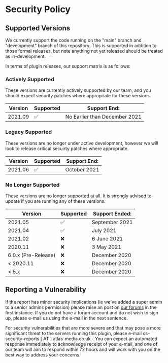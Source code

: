 # Security Policy

## Supported Versions

We currently support the code running on the "main" branch and "development" branch of this repository. This is supported in addition to those formal releases, but note anything not yet released should be treated as in-development.

In terms of plugin releases, our support matrix is as follows:

### Actively Supported
These versions are currently actively supported by our team, and you should expect security patches where appropriate for these versions. 

| Version             | Supported          | Support End:                   |
| ------------------- | ------------------ | ------------------------------ |
| 2021.09             | :white_check_mark: | No Earlier than December 2021    |

### Legacy Supported
These versions are no longer under active development, however we will look to release critical secuirty patches where appropriate. 

| Version             | Supported          | Support End: |
| ------------------- | ------------------ | ------------ |
| 2021.06             | :white_check_mark: | October 2021 |


### No Longer Supported
These versions are no longer supported at all. It is strongly advised to update if you are running any of these versions. 

| Version             | Supported          | Support Ended:      |
| ------------------- | ------------------ | ------------------- |
| 2021.05             | :white_check_mark: | September 2021      |
| 2021.04             | :white_check_mark: | July 2021           |
| 2021.02             | :x:                | 6 June 2021         |
| 2020.11             | :x:                | 3 May 2021          |
| 6.0.x (Pre-Release) | :x:                | December 2020       |
| < 2020.11           | :x:                | December 2020       |
| < 5.x               | :x:                | December 2020       |

## Reporting a Vulnerability

If the report has minor security implications (ie we've added a super admin to a senior admins permission) please raise an post on [our forums](https://forum.totalfreedom.me/) in the first instance. If you do not have a forum account and do not wish to sign up, please e-mail us using the e-mail in the next sentence.

For security vulnerabilities that are more severe and that may pose a more significant threat to the servers running this plugin, please e-mail os-security-reports [ AT ] atlas-media.co.uk - You can expect an automated response immediately to acknowledge receipt of your e-mail, and one of our team will aim to respond within 72 hours and will work with you on the best way to address your concerns.
